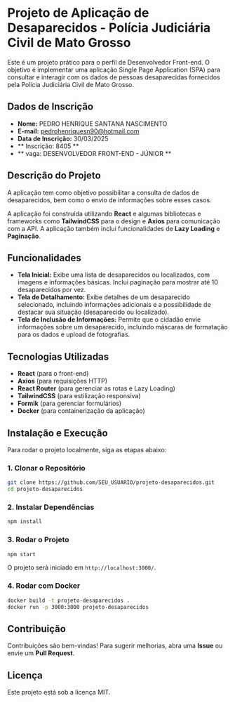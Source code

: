 # Projeto de Aplicação de Desaparecidos - Polícia Judiciária Civil de Mato Grosso

Este é um projeto prático para o perfil de Desenvolvedor Front-end. O objetivo é implementar uma aplicação Single Page Application (SPA) para consultar e interagir com os dados de pessoas desaparecidas fornecidos pela Polícia Judiciária Civil de Mato Grosso.

## Dados de Inscrição
- **Nome:** PEDRO HENRIQUE SANTANA NASCIMENTO
- **E-mail:** pedrohenriquesn90@hotmail.com
- **Data de Inscrição:** 30/03/2025
- ** Inscrição: 8405 **
- ** vaga: DESENVOLVEDOR FRONT-END - JÚNIOR **

## Descrição do Projeto
A aplicação tem como objetivo possibilitar a consulta de dados de desaparecidos, bem como o envio de informações sobre esses casos.

A aplicação foi construída utilizando **React** e algumas bibliotecas e frameworks como **TailwindCSS** para o design e **Axios** para comunicação com a API. A aplicação também inclui funcionalidades de **Lazy Loading** e **Paginação**.

## Funcionalidades
- **Tela Inicial:** Exibe uma lista de desaparecidos ou localizados, com imagens e informações básicas. Inclui paginação para mostrar até 10 desaparecidos por vez.
- **Tela de Detalhamento:** Exibe detalhes de um desaparecido selecionado, incluindo informações adicionais e a possibilidade de destacar sua situação (desaparecido ou localizado).
- **Tela de Inclusão de Informações:** Permite que o cidadão envie informações sobre um desaparecido, incluindo máscaras de formatação para os dados e upload de fotografias.

## Tecnologias Utilizadas
- **React** (para o front-end)
- **Axios** (para requisições HTTP)
- **React Router** (para gerenciar as rotas e Lazy Loading)
- **TailwindCSS** (para estilização responsiva)
- **Formik** (para gerenciar formulários)
- **Docker** (para containerização da aplicação)

## Instalação e Execução
Para rodar o projeto localmente, siga as etapas abaixo:

### 1. Clonar o Repositório
```bash
git clone https://github.com/SEU_USUARIO/projeto-desaparecidos.git
cd projeto-desaparecidos
```

### 2. Instalar Dependências
```bash
npm install
```

### 3. Rodar o Projeto
```bash
npm start
```

O projeto será iniciado em `http://localhost:3000/`.

### 4. Rodar com Docker
```bash
docker build -t projeto-desaparecidos .
docker run -p 3000:3000 projeto-desaparecidos
```

## Contribuição
Contribuições são bem-vindas! Para sugerir melhorias, abra uma **Issue** ou envie um **Pull Request**.

## Licença
Este projeto está sob a licença MIT.


